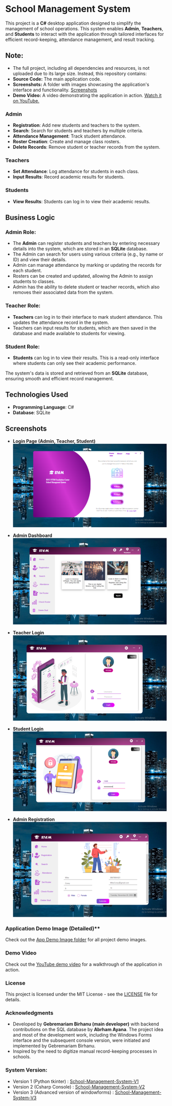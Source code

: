 # School Management System

This project is a **C#** desktop application designed to simplify the management of school operations. This system enables **Admin**, **Teachers**, and **Students** to interact with the application through tailored interfaces for efficient record-keeping, attendance management, and result tracking.

## Note:

- The full project, including all dependencies and resources, is not uploaded due to its large size. Instead, this repository contains:
 - **Source Code:** The main application code. 
 - **Screenshots:** A folder with images showcasing the application's interface and functionality. [Screenshots](https://github.com/Gebre-Git/School-Management-System/blob/main/App%20Demo%20Image)
 - **Demo Video:** A video demonstrating the application in action. [Watch it on YouTube.](https://youtu.be/Yds1RuJ_J70?t=92)  

### Admin
- **Registration**: Add new students and teachers to the system.
- **Search**: Search for students and teachers by multiple criteria.
- **Attendance Management**: Track student attendance.
- **Roster Creation**: Create and manage class rosters.
- **Delete Records**: Remove student or teacher records from the system.

### Teachers
- **Set Attendance**: Log attendance for students in each class.
- **Input Results**: Record academic results for students.

### Students
- **View Results**: Students can log in to view their academic results.

## Business Logic

### Admin Role:
- The **Admin** can register students and teachers by entering necessary details into the system, which are stored in an **SQLite** database.
- The Admin can search for users using various criteria (e.g., by name or ID) and view their details.
- Admin can manage attendance by marking or updating the records for each student.
- Rosters can be created and updated, allowing the Admin to assign students to classes.
- Admin has the ability to delete student or teacher records, which also removes their associated data from the system.

### Teacher Role:
- **Teachers** can log in to their interface to mark student attendance. This updates the attendance record in the system.
- Teachers can input results for students, which are then saved in the database and made available to students for viewing.

### Student Role:
- **Students** can log in to view their results. This is a read-only interface where students can only see their academic performance.

The system's data is stored and retrieved from an **SQLite** database, ensuring smooth and efficient record management.

## Technologies Used
- **Programming Language**: C#
- **Database**: SQLite

## Screenshots
- **Login Page (Admin, Teacher, Student)**  
  ![Login Page](App%20Demo%20Image/2.%20home%20page.PNG)

- **Admin Dashboard**  
  ![Admin Dashboard](App%20Demo%20Image/6.%20Admin%20Home.PNG)

- **Teacher Login**  
   ![Admin Dashboard](App%20Demo%20Image/18.%20Techer's%20Log%20in.PNG)

- **Student Login**  
  ![Student View](App%20Demo%20Image/23.%20Student's%20Login.PNG)
  
- **Admin Registration**  
  ![Student View](App%20Demo%20Image/7.%20Registration.PNG)


### Application Demo Image (Detailed)**

  Check out the [App Demo Image folder](https://github.com/Gebre-Git/School-Management-System/blob/main/App%20Demo%20Image) for all project demo images.
  
### Demo Video

  Check out the [YouTube demo video](https://youtu.be/Yds1RuJ_J70?t=92) for a walkthrough of the application in action.

### License

  This project is licensed under the MIT License - see the [LICENSE](LICENSE) file for details.
  
### Acknowledgments

- Developed by **Gebremariam Birhanu (main developer)** with backend contributions on the SQL database by **Abrham Ayana**.
  The project idea and most of the development work, including the Windows Forms interface and the subsequent console version,
  were initiated and implemented by Gebremariam Birhanu.
- Inspired by the need to digitize manual record-keeping processes in schools.

### System Version:
- Version 1 (Python tkinter) : [School-Management-System-V1](https://github.com/Gebre-Git/School-Management-System-V1)
- Version 2 (Csharp Console) : [School-Management-System-V2](https://github.com/Gebre-Git/School-Management-System-V2)
- Version 3 (Advanced version of windowforms) : [School-Management-System-V3](https://github.com/Gebre-Git/School-Management-System-V3)  

